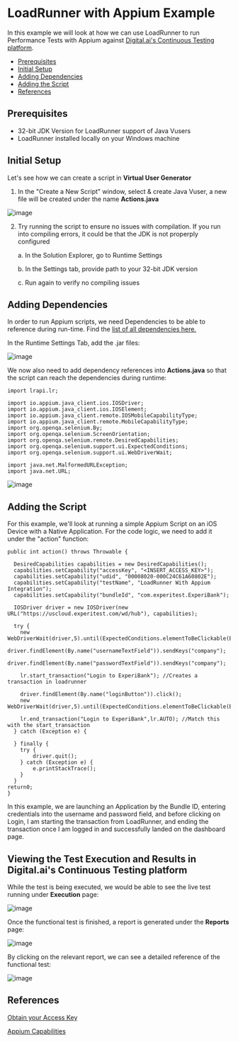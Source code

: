 # LoadRunner with Appium Example

In this example we will look at how we can use LoadRunner to run Performance Tests with Appium against [Digital.ai's Continuous Testing platform](https://digital.ai/continuous-testing).

- [Prerequisites](#Prerequisites)
- [Initial Setup](#Initial-Setup)
- [Adding Dependencies](#Adding-Dependencies)
- [Adding the Script](#Adding-the-Script)
- [References](#References)

## Prerequisites

- 32-bit JDK Version for LoadRunner support of Java Vusers
- LoadRunner installed locally on your Windows machine

## Initial Setup

Let's see how we can create a script in **Virtual User Generator**

1. In the "Create a New Script" window, select & create Java Vuser, a new file will be created under the name **Actions.java**

![image](https://user-images.githubusercontent.com/71343050/184699859-38371e1d-8eb6-404f-b124-c972a7331e6e.png)

2. Try running the script to ensure no issues with compilation. If you run into compiling errors, it could be that the JDK is not properply configured

    a. In the Solution Explorer, go to Runtime Settings
  
    b. In the Settings tab, provide path to your 32-bit JDK version
  
    c. Run again to verify no compiling issues
  
## Adding Dependencies

In order to run Appium scripts, we need Dependencies to be able to reference during run-time. Find the [list of all dependencies here.](https://loadrunnerdependencies.s3.us-east-2.amazonaws.com/loadrunner_dependencies.zip)

In the Runtime Settings Tab, add the .jar files:

![image](https://user-images.githubusercontent.com/71343050/184656181-d13f401f-639d-4590-a0e6-14d7e0e07669.png)

We now also need to add dependency references into **Actions.java** so that the script can reach the dependencies during runtime:

```
import lrapi.lr;

import io.appium.java_client.ios.IOSDriver;
import io.appium.java_client.ios.IOSElement;
import io.appium.java_client.remote.IOSMobileCapabilityType;
import io.appium.java_client.remote.MobileCapabilityType;
import org.openqa.selenium.By;
import org.openqa.selenium.ScreenOrientation;
import org.openqa.selenium.remote.DesiredCapabilities;
import org.openqa.selenium.support.ui.ExpectedConditions;
import org.openqa.selenium.support.ui.WebDriverWait;

import java.net.MalformedURLException;
import java.net.URL;
```

![image](https://user-images.githubusercontent.com/71343050/184657014-42759ee0-0c05-4c76-ad7f-a8598f3fdc70.png)

## Adding the Script

For this example, we'll look at running a simple Appium Script on an iOS Device with a Native Application.
For the code logic, we need to add it under the "action" function:

```
public int action() throws Throwable {

  DesiredCapabilities capabilities = new DesiredCapabilities();
  capabilities.setCapability("accessKey", "<INSERT_ACCESS_KEY>");
  capabilities.setCapability("udid", "00008020-000C24C61A60802E");
  capabilities.setCapability("testName", "LoadRunner With Appium Integration");
  capabilities.setCapability("bundleId", "com.experitest.ExperiBank");
  
  IOSDriver driver = new IOSDriver(new URL("https://uscloud.experitest.com/wd/hub"), capabilities);
  
  try {
    new WebDriverWait(driver,5).until(ExpectedConditions.elementToBeClickable(By.name("usernameTextField")));
    driver.findElement(By.name("usernameTextField")).sendKeys("company");
    driver.findElement(By.name("passwordTextField")).sendKeys("company");

    lr.start_transaction("Login to ExperiBank"); //Creates a transaction in loadrunner
    
    driver.findElement(By.name("loginButton")).click();
    new WebDriverWait(driver,5).until(ExpectedConditions.elementToBeClickable(By.name("logoutButton")));
    
    lr.end_transaction("Login to ExperiBank",lr.AUTO); //Match this with the start_transaction
  } catch (Exception e) {
  
  } finally {
    try {
        driver.quit();
    } catch (Exception e) {
        e.printStackTrace();
    }
  }
return0;
}
```

In this example, we are launching an Application by the Bundle ID, entering credentials into the username and password field, and before clicking on Login, I am starting the transaction from LoadRunner, and ending the transaction once I am logged in and successfully landed on the dashboard page.

## Viewing the Test Execution and Results in Digital.ai's Continuous Testing platform

While the test is being executed, we would be able to see the live test running under **Execution** page:

![image](https://user-images.githubusercontent.com/71343050/184659393-e6a3d078-63d1-4dbf-bf55-fc10a99bc544.png)

Once the functional test is finished, a report is generated under the **Reports** page:

![image](https://user-images.githubusercontent.com/71343050/184659675-cb4d977f-b93a-4589-8495-756e8d83c6af.png)

By clicking on the relevant report, we can see a detailed reference of the functional test:

![image](https://user-images.githubusercontent.com/71343050/184659847-7f6392d8-ad44-44ba-b91c-6f77335167cc.png)

## References

[Obtain your Access Key](https://docs.experitest.com/display/TE/Obtaining+Access+Key)

[Appium Capabilities](https://docs.experitest.com/display/TE/Appium+Server+%28Open+Source%29+Execution)
